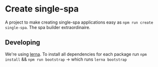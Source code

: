 # Create single-spa
A project to make creating single-spa applications easy as `npm run create single-spa`. The spa builder extraordinaire.

## Developing
We're using [lerna](https://lerna.js.org/). To install all dependencies for each package run `npm install` && `npm run bootstrap` -> which runs `lerna bootstrap`
